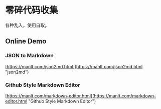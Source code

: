零碎代码收集
=======

 各种乱入，使用自取。


 ## Online Demo

### JSON to Markdown

[https://manlt.com/json2md.html](https://manlt.com/json2md.html "json2md")

### Github Style Markdown Editor

[https://manlt.com/markdown-editor.html](https://manlt.com/markdown-editor.html "Github Style Markdown Editor")


